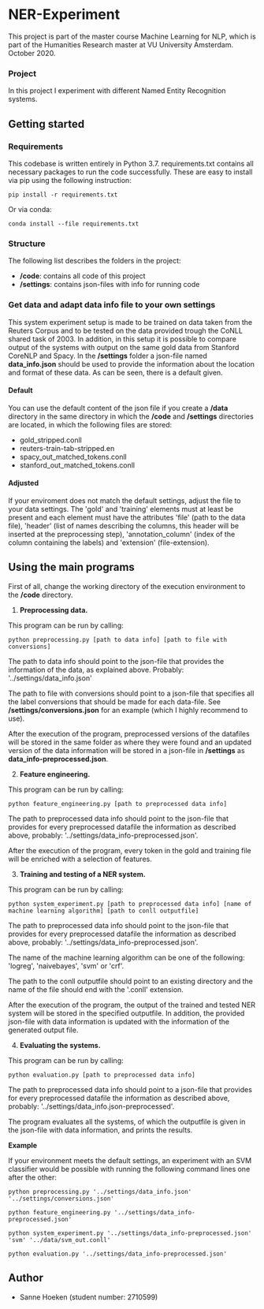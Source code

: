 # NER-Experiment

This project is part of the master course Machine Learning for NLP, which is part of the Humanities Research master at VU University Amsterdam.
October 2020.

### Project

In this project I experiment with different Named Entity Recognition systems.

## Getting started

### Requirements

This codebase is written entirely in Python 3.7. requirements.txt contains all necessary packages to run the code successfully. These are easy to install via pip using the following instruction:

```
pip install -r requirements.txt
```

Or via conda:

```
conda install --file requirements.txt
```

### Structure

The following list describes the folders in the project:

- **/code**: contains all code of this project
- **/settings**: contains json-files with info for running code

### Get data and adapt data info file to your own settings

This system experiment setup is made to be trained on data taken from the Reuters Corpus and to be tested on the data provided trough the CoNLL shared task of 2003. In addition, in this setup it is possible to compare output of the systems with output on the same gold data from Stanford CoreNLP and Spacy. In the **/settings** folder a json-file named **data_info.json** should be used to provide the information about the location and format of these data. As can be seen, there is a default given. 

#### Default

You can use the default content of the json file if you create a **/data** directory in the same directory in which the **/code** and **/settings** directories are located, in which the following files are stored:
- gold_stripped.conll
- reuters-train-tab-stripped.en
- spacy_out_matched_tokens.conll
- stanford_out_matched_tokens.conll

#### Adjusted 

If your enviroment does not match the default settings, adjust the file to your data settings. The 'gold' and 'training' elements must at least be present and each element must have the attributes 'file' (path to the data file), 'header' (list of names describing the columns, this header will be inserted at the preprocessing step), 'annotation_column' (index of the column containing the labels) and 'extension' (file-extension).

## Using the main programs

First of all, change the working directory of the execution environment to the **/code** directory.

1. **Preprocessing data.**

  This program can be run by calling:

  ``
  python preprocessing.py [path to data info] [path to file with conversions]
  ``

  The path to data info should point to the json-file that provides the information of the data, as explained above. Probably: '../settings/data_info.json'

  The path to file with conversions should point to a json-file that specifies all the label conversions that should be made for each data-file. See **/settings/conversions.json** for an example (which I highly recommend to use).
  
  After the execution of the program, preprocessed versions of the datafiles will be stored in the same folder as where they were found and an updated version of the data information will be stored in a json-file in **/settings** as **data_info-preprocessed.json**.

2. **Feature engineering.**

  This program can be run by calling:

  ``
  python feature_engineering.py [path to preprocessed data info]
  ``

  The path to preprocessed data info should point to the json-file that provides for every preprocessed datafile the information as described above, probably: '../settings/data_info-preprocessed.json'.

  After the execution of the program, every token in the gold and training file will be enriched with a selection of features. 

3. **Training and testing of a NER system.**

  This program can be run by calling:

  ``
  python system_experiment.py [path to preprocessed data info] [name of machine learning algorithm] [path to conll outputfile]
  ``

  The path to preprocessed data info should point to the json-file that provides for every preprocessed datafile the information as described above, probably: '../settings/data_info-preprocessed.json'.
  
  The name of the machine learning algorithm can be one of the following: 'logreg', 'naivebayes', 'svm' or 'crf'. 
  
  The path to the conll outputfile should point to an existing directory and the name of the file should end with the '.conll' extension.
  
  After the execution of the program, the output of the trained and tested NER system will be stored in the specified outputfile. In addition, the provided json-file with data information is updated with the information of the generated output file.

4. **Evaluating the systems.**

  This program can be run by calling:

  ``
  python evaluation.py [path to preprocessed data info]
  ``

  The path to preprocessed data info should point to a json-file that provides for every preprocessed datafile the information as described above, probably: '../settings/data_info.json-preprocessed'.
  
  The program evaluates all the systems, of which the outputfile is given in the json-file with data information, and prints the results.

**Example**

If your environment meets the default settings, an experiment with an SVM classifier would be possible with running the following command lines one after the other:

``
python preprocessing.py '../settings/data_info.json' '../settings/conversions.json'
``

``
python feature_engineering.py '../settings/data_info-preprocessed.json'
``

``
python system_experiment.py '../settings/data_info-preprocessed.json' 'svm' '../data/svm_out.conll'
``

``
python evaluation.py '../settings/data_info-preprocessed.json'
``
## Author
- Sanne Hoeken (student number: 2710599)
